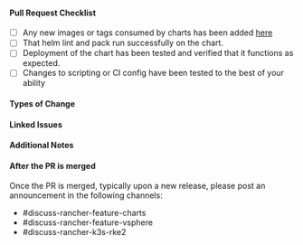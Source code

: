 #### Pull Request Checklist ####

- [ ] Any new images or tags consumed by charts has been added [here](https://github.com/rancher/image-mirror)
- [ ] That helm lint and pack run successfully on the chart.
- [ ] Deployment of the chart has been tested and verified that it functions as expected.
- [ ] Changes to scripting or CI config have been tested to the best of your ability

#### Types of Change ####

<!-- New image, version bump. script update, etc etc -->

#### Linked Issues ####

<!-- Link any related issues, pull-requests, or commit hashes that are relevant to this pull request.  -->

#### Additional Notes ####

<!-- Any additional details / test results / etc -->

#### After the PR is merged ####

Once the PR is merged, typically upon a new release, please post an announcement in the following channels:

* #discuss-rancher-feature-charts
* #discuss-rancher-feature-vsphere
* #discuss-rancher-k3s-rke2